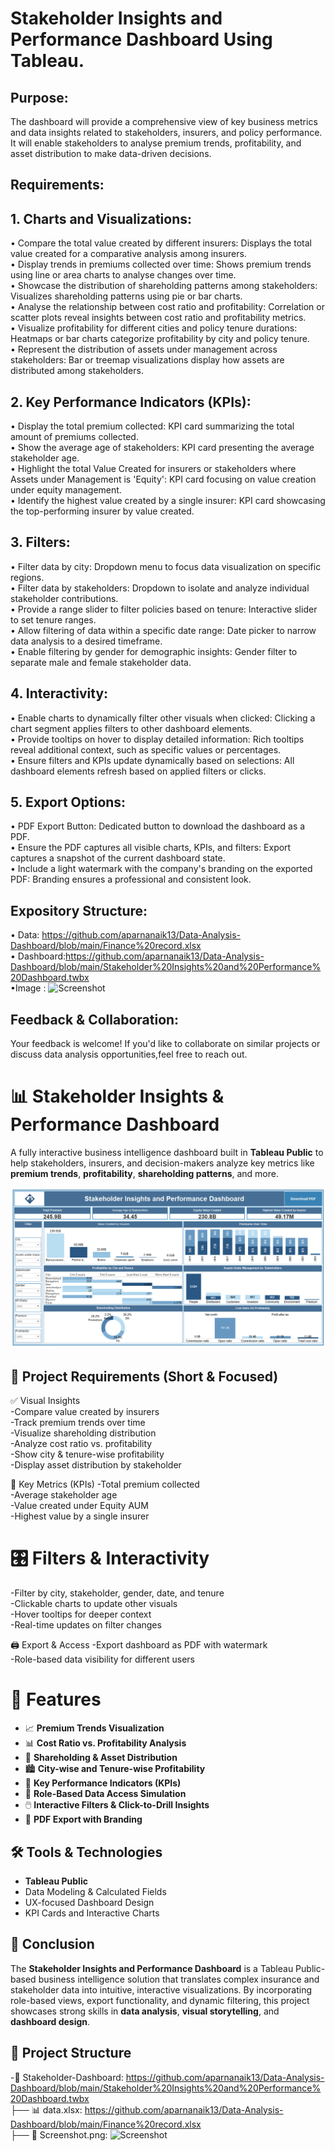 # Stakeholder Insights and Performance Dashboard Using Tableau.
## Purpose:
The dashboard will provide a comprehensive view of key business metrics and data insights related to stakeholders, insurers, and policy performance. It will enable stakeholders to analyse premium trends, profitability, and asset distribution to make data-driven decisions.

## Requirements:
## 1. Charts and Visualizations: <br />
•	Compare the total value created by different insurers: Displays the total value created for a comparative analysis among insurers.<br />
•	Display trends in premiums collected over time: Shows premium trends using line or area charts to analyse changes over time.<br />
•	Showcase the distribution of shareholding patterns among stakeholders: Visualizes shareholding patterns using pie or bar charts.<br />
•	Analyse the relationship between cost ratio and profitability: Correlation or scatter plots reveal insights between cost ratio and profitability metrics.<br />
•	Visualize profitability for different cities and policy tenure durations: Heatmaps or bar charts categorize profitability by city and policy tenure.<br />
•	Represent the distribution of assets under management across stakeholders: Bar or treemap visualizations display how assets are distributed among stakeholders.<br />


## 2. Key Performance Indicators (KPIs):
•	Display the total premium collected: KPI card summarizing the total amount of premiums collected.<br />
•	Show the average age of stakeholders: KPI card presenting the average stakeholder age.<br />
•	Highlight the total Value Created for insurers or stakeholders where Assets under Management is 'Equity': KPI card focusing on value creation under equity management.<br />
•	Identify the highest value created by a single insurer: KPI card showcasing the top-performing insurer by value created.<br />

## 3. Filters:
•	Filter data by city: Dropdown menu to focus data visualization on specific regions.<br />
•	Filter data by stakeholders: Dropdown to isolate and analyze individual stakeholder contributions.<br />
•	Provide a range slider to filter policies based on tenure: Interactive slider to set tenure ranges.<br />
•	Allow filtering of data within a specific date range: Date picker to narrow data analysis to a desired timeframe.<br />
•	Enable filtering by gender for demographic insights: Gender filter to separate male and female stakeholder data.<br />

## 4. Interactivity:
•	Enable charts to dynamically filter other visuals when clicked: Clicking a chart segment applies filters to other dashboard elements.<br />
•	Provide tooltips on hover to display detailed information: Rich tooltips reveal additional context, such as specific values or percentages.<br />
•	Ensure filters and KPIs update dynamically based on selections: All dashboard elements refresh based on applied filters or clicks.<br />

## 5. Export Options:
•	PDF Export Button: Dedicated button to download the dashboard as a PDF.<br />
•	Ensure the PDF captures all visible charts, KPIs, and filters: Export captures a snapshot of the current dashboard state.<br />
•	Include a light watermark with the company's branding on the exported PDF: Branding ensures a professional and consistent look.<br />

## Expository Structure:
•	Data: https://github.com/aparnanaik13/Data-Analysis-Dashboard/blob/main/Finance%20record.xlsx <br />
•	Dashboard:https://github.com/aparnanaik13/Data-Analysis-Dashboard/blob/main/Stakeholder%20Insights%20and%20Performance%20Dashboard.twbx <br />
•Image : 
![Screenshot](https://github.com/user-attachments/assets/cb36ef7a-3f4b-4fed-b743-e7fe73cd3d23)

## Feedback & Collaboration:
Your feedback is welcome! If you'd like to collaborate on similar projects or discuss data analysis opportunities,feel free to reach out.









# 📊 Stakeholder Insights & Performance Dashboard

A fully interactive business intelligence dashboard built in **Tableau Public** to help stakeholders, insurers, and decision-makers analyze key metrics like **premium trends**, **profitability**, **shareholding patterns**, and more.

![Dashboard Screenshot](./Screenshot.png) <!-- Replace with actual image path or URL if hosted -->

## 🔧 Project Requirements (Short & Focused)
✅ Visual Insights <br />
-Compare value created by insurers<br />
-Track premium trends over time<br />
-Visualize shareholding distribution<br />
-Analyze cost ratio vs. profitability<br />
-Show city & tenure-wise profitability<br />
-Display asset distribution by stakeholder<br />

📌 Key Metrics (KPIs)
-Total premium collected<br />
-Average stakeholder age<br />
-Value created under Equity AUM<br />
-Highest value by a single insurer<br />

# 🎛 Filters & Interactivity
-Filter by city, stakeholder, gender, date, and tenure<br />
-Clickable charts to update other visuals<br />
-Hover tooltips for deeper context<br />
-Real-time updates on filter changes<br />

🖨 Export & Access
-Export dashboard as PDF with watermark<br />
-Role-based data visibility for different users<br />

# 🚀 Features

- 📈 **Premium Trends Visualization**
- 📊 **Cost Ratio vs. Profitability Analysis**
- 🧭 **Shareholding & Asset Distribution**
- 🏙️ **City-wise and Tenure-wise Profitability**
- 🎯 **Key Performance Indicators (KPIs)**
- 🧩 **Role-Based Data Access Simulation**
- 🖱️ **Interactive Filters & Click-to-Drill Insights**
- 🧾 **PDF Export with Branding**

## 🛠️ Tools & Technologies

- **Tableau Public**
- Data Modeling & Calculated Fields
- UX-focused Dashboard Design
- KPI Cards and Interactive Charts

## 📌 Conclusion

The **Stakeholder Insights and Performance Dashboard** is a Tableau Public-based business intelligence solution that translates complex insurance and stakeholder data into intuitive, interactive visualizations. By incorporating role-based views, export functionality, and dynamic filtering, this project showcases strong skills in **data analysis**, **visual storytelling**, and **dashboard design**.

## 📂 Project Structure
-📁 Stakeholder-Dashboard: https://github.com/aparnanaik13/Data-Analysis-Dashboard/blob/main/Stakeholder%20Insights%20and%20Performance%20Dashboard.twbx <br /> 
├── 📊 data.xlsx:  https://github.com/aparnanaik13/Data-Analysis-Dashboard/blob/main/Finance%20record.xlsx <br />
├── 📸 Screenshot.png:
![Screenshot](https://github.com/user-attachments/assets/cb36ef7a-3f4b-4fed-b743-e7fe73cd3d23)










